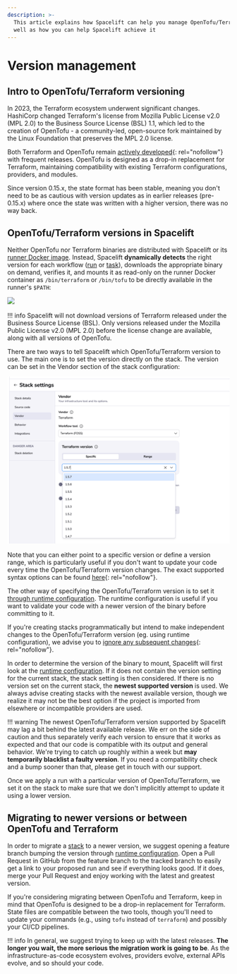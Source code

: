 ```yaml
---
description: >-
  This article explains how Spacelift can help you manage OpenTofu/Terraform versions, as
  well as how you can help Spacelift achieve it
---
```


# Version management

## Intro to OpenTofu/Terraform versioning

In 2023, the Terraform ecosystem underwent significant changes. HashiCorp changed Terraform's license from Mozilla Public License v2.0 (MPL 2.0) to the Business Source License (BSL) 1.1, which led to the creation of OpenTofu - a community-led, open-source fork maintained by the Linux Foundation that preserves the MPL 2.0 license.

Both Terraform and OpenTofu remain [actively developed](https://github.com/opentofu/opentofu/pulse){: rel="nofollow"} with frequent releases. OpenTofu is designed as a drop-in replacement for Terraform, maintaining compatibility with existing Terraform configurations, providers, and modules.

Since version 0.15.x, the state format has been stable, meaning you don't need to be as cautious with version updates as in earlier releases (pre-0.15.x) where once the state was written with a higher version, there was no way back.

## OpenTofu/Terraform versions in Spacelift

Neither OpenTofu nor Terraform binaries are distributed with Spacelift or its [runner Docker image](../../integrations/docker.md). Instead, Spacelift **dynamically detects** the right version for each workflow ([run](../../concepts/run/README.md) or [task](../../concepts/run/task.md)), downloads the appropriate binary on demand, verifies it, and mounts it as read-only on the runner Docker container as `/bin/terraform` or `/bin/tofu` to be directly available in the runner's `$PATH`:

![](../../assets/screenshots/01DTSRW825FHT2ZGC4TJR3Y3NM_·_End-to-end_testing.png)

!!! info
    Spacelift will not download versions of Terraform released under the Business Source License (BSL). Only versions released under the Mozilla Public License v2.0 (MPL 2.0) before the license change are available, along with all versions of OpenTofu.

There are two ways to tell Spacelift which OpenTofu/Terraform version to use. The main one is to set the version directly on the stack. The version can be set in the Vendor section of the stack configuration:

![](../../assets/screenshots/stack/settings/stack-vendor_terraform-version.png)

Note that you can either point to a specific version or define a version range, which is particularly useful if you don't want to update your code every time the OpenTofu/Terraform version changes. The exact supported syntax options can be found [here](https://github.com/blang/semver#ranges){: rel="nofollow"}.

The other way of specifying the OpenTofu/Terraform version is to set it [through runtime configuration](../../concepts/configuration/runtime-configuration/README.md). The runtime configuration is useful if you want to validate your code with a newer version of the binary before committing to it.

If you're creating stacks programmatically but intend to make independent changes to the OpenTofu/Terraform version (eg. using runtime configuration), we advise you to [ignore any subsequent changes](https://www.terraform.io/docs/configuration/resources.html#ignore_changes){: rel="nofollow"}.

In order to determine the version of the binary to mount, Spacelift will first look at the [runtime configuration](../../concepts/configuration/runtime-configuration/README.md#terraform_version-setting). If it does not contain the version setting for the current stack, the stack setting is then considered. If there is no version set on the current stack, the **newest supported version** is used. We always advise creating stacks with the newest available version, though we realize it may not be the best option if the project is imported from elsewhere or incompatible providers are used.

!!! warning
    The newest OpenTofu/Terraform version supported by Spacelift may lag a bit behind the latest available release. We err on the side of caution and thus separately verify each version to ensure that it works as expected and that our code is compatible with its output and general behavior. We're trying to catch up roughly within a week but **may temporarily blacklist a faulty version**. If you need a compatibility check and a bump sooner than that, please get in touch with our support.

Once we apply a run with a particular version of OpenTofu/Terraform, we set it on the stack to make sure that we don't implicitly attempt to update it using a lower version.

## Migrating to newer versions or between OpenTofu and Terraform

In order to migrate a [stack](../../concepts/stack/README.md) to a newer version, we suggest opening a feature branch bumping the version through [runtime configuration](../../concepts/configuration/runtime-configuration/README.md#terraform_version-setting). Open a Pull Request in GitHub from the feature branch to the tracked branch to easily get a link to your proposed run and see if everything looks good. If it does, merge your Pull Request and enjoy working with the latest and greatest version.

If you're considering migrating between OpenTofu and Terraform, keep in mind that OpenTofu is designed to be a drop-in replacement for Terraform. State files are compatible between the two tools, though you'll need to update your commands (e.g., using `tofu` instead of `terraform`) and possibly your CI/CD pipelines.

!!! info
    In general, we suggest trying to keep up with the latest releases. **The longer you wait, the more serious the migration work is going to be**. As the infrastructure-as-code ecosystem evolves, providers evolve, external APIs evolve, and so should your code.
